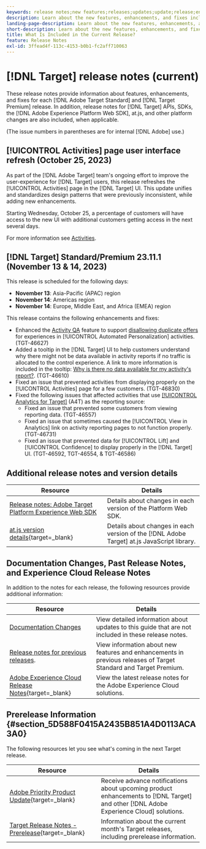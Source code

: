 ```yaml
---
keywords: release notes;new features;releases;updates;update;release;enhancement;enhancements;fixes;bug fixes;updates 
description: Learn about the new features, enhancements, and fixes included in the current release of [!DNL Adobe Target], including SDKs, APIs, and JavaScript libraries.
landing-page-description: Learn about the new features, enhancements, and fixes included in the current release of [!DNL Adobe Target].
short-description: Learn about the new features, enhancements, and fixes included in the current release of [!DNL Adobe Target].
title: What Is Included in the Current Release?
feature: Release Notes
exl-id: 3ffead4f-113c-4153-b0b1-fc2aff710063
---
```

# [!DNL Target] release notes (current)

These release notes provide information about features, enhancements, and fixes for each [!DNL Adobe Target Standard] and [!DNL Target Premium] release. In addition, release notes for [!DNL Target] APIs, SDKs, the [!DNL Adobe Experience Platform Web SDK], at.js, and other platform changes are also included, when applicable.

(The issue numbers in parentheses are for internal [!DNL Adobe] use.)

## [!UICONTROL Activities] page user interface refresh (October 25, 2023)

As part of the [!DNL Adobe Target] team's ongoing effort to improve the user-experience for [!DNL Target] users, this release refreshes the [!UICONTROL Activities] page in the [!DNL Target] UI. This update unifies and standardizes design patterns that were previously inconsistent, while adding new enhancements.

Starting Wednesday, October 25, a percentage of customers will have access to the new UI with additional customers getting access in the next several days.

For more information see [Activities](/help/main/c-activities/activities.md).

## [!DNL Target] Standard/Premium 23.11.1 (November 13 & 14, 2023)

This release is scheduled for the following days:

* **November 13**: Asia-Pacific (APAC) region
* **November 14**: Americas region
* **November 14**: Europe, Middle East, and Africa (EMEA) region

This release contains the following enhancements and fixes:

* Enhanced the [Activity QA](/help/main/c-activities/c-activity-qa/activity-qa.md) feature to support [disallowing duplicate offers](/help/main/c-activities/t-automated-personalization/managing-exclusions.md) for experiences in [!UICONTROL Automated Personalization] activities. (TGT-46627)
* Added a tooltip in the [!DNL Target] UI to help customers understand why there might not be data available in activity reports if no traffic is allocated to the control experience. A link to more information is included in the tooltip: [Why is there no data available for my activity's report?](/help/main/c-reports/reporting-frequently-asked-questions.md#section_E4722F6445884130951DF79981C8289B). (TGT-46610)
* Fixed an issue that prevented activities from displaying properly on the [!UICONTROL Activities] page for a few customers. (TGT-46830)
* Fixed the following issues that affected activities that use [[!UICONTROL Analytics for Target]](/help/main/c-integrating-target-with-mac/a4t/a4t.md) (A4T) as the reporting source: 
  * Fixed an issue that prevented some customers from viewing reporting data. (TGT-46557)
  * Fixed an issue that sometimes caused the [!UICONTROL View in Analytics] link on activity reporting pages to not function properly. (TGT-46731)
  * Fixed an issue that prevented data for [!UICONTROL Lift] and [!UICONTROL Confidence] to display properly in the [!DNL Target] UI. (TGT-46592, TGT-46554, & TGT-46586)

## Additional release notes and version details

|Resource|Details|
|--- |--- |
|[Release notes: Adobe Target Platform Experience Web SDK](https://experienceleague.adobe.com/docs/experience-platform/edge/release-notes.html?lang=en)|Details about changes in each version of the Platform Web SDK.|
|[at.js version details](https://experienceleague.corp.adobe.com/docs/target-dev/developer/client-side/at-js-implementation/target-atjs-versions.html){target=_blank}|Details about changes in each version of the [!DNL Adobe Target] at.js JavaScript library.|
     
## Documentation Changes, Past Release Notes, and Experience Cloud Release Notes

In addition to the notes for each release, the following resources provide additional information:

|Resource|Details|
|--- |--- |
|[Documentation Changes](/help/main/r-release-notes/doc-change.md)|View detailed information about updates to this guide that are not included in these release notes.|
|[Release notes for previous releases](/help/main/r-release-notes/release-notes-for-previous-releases.md).|View information about new features and enhancements in previous releases of Target Standard and Target Premium.|
|[Adobe Experience Cloud Release Notes](https://experienceleague.adobe.com/docs/release-notes/experience-cloud/current.html){target=_blank}|View the latest release notes for the Adobe Experience Cloud solutions.|

## Prerelease Information {#section_5D588F0415A2435B851A4D0113ACA3A0}

The following resources let you see what's coming in the next Target release.

|Resource|Details|
|--- |--- |
|[Adobe Priority Product Update](https://www.adobe.com/subscription/priority-product-update.html){target=_blank}|Receive advance notifications about upcoming product enhancements to [!DNL Target] and other [!DNL Adobe Experience Cloud] solutions.|
|[Target Release Notes - Prerelease](/help/main/r-release-notes/target-release-notes.md){target=_blank}|Information about the current month's Target releases, including prerelease information.|
